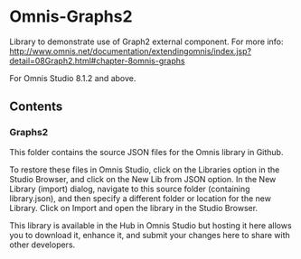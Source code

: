 # Omnis-Graphs2
Library to demonstrate use of Graph2 external component.
For more info:
http://www.omnis.net/documentation/extendingomnis/index.jsp?detail=08Graph2.html#chapter-8omnis-graphs

For Omnis Studio 8.1.2 and above.

## Contents
### Graphs2
This folder contains the source JSON files for the Omnis library in Github. 

To restore these files in Omnis Studio, click on the Libraries option in the Studio Browser, and click on the New Lib from JSON option. In the New Library (import) dialog, navigate to this source folder (containing library.json), and then specify a different folder or location for the new Library. Click on Import and open the library in the Studio Browser. 

This library is available in the Hub in Omnis Studio but hosting it here allows you to download it, enhance it, and submit your changes here to share with other developers. 
